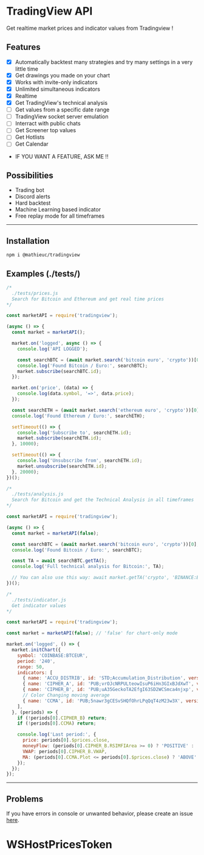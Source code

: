 # TradingView API
Get realtime market prices and indicator values from Tradingview !

## Features
- [x] Automatically backtest many strategies and try many settings in a very little time
- [x] Get drawings you made on your chart
- [x] Works with invite-only indicators
- [x] Unlimited simultaneous indicators
- [x] Realtime
- [x] Get TradingView's technical analysis
- [ ] Get values from a specific date range
- [ ] TradingView socket server emulation
- [ ] Interract with public chats
- [ ] Get Screener top values
- [ ] Get Hotlists
- [ ] Get Calendar
- IF YOU WANT A FEATURE, ASK ME !!

## Possibilities
- Trading bot
- Discord alerts
- Hard backtest
- Machine Learning based indicator
- Free replay mode for all timeframes

___
## Installation

```
npm i @mathieuc/tradingview
```

## Examples (./tests/)

```javascript
/*
  ./tests/prices.js
  Search for Bitcoin and Ethereum and get real time prices
*/

const marketAPI = require('tradingview');

(async () => {
  const market = marketAPI();

  market.on('logged', async () => {
    console.log('API LOGGED');

    const searchBTC = (await market.search('bitcoin euro', 'crypto'))[0];
    console.log('Found Bitcoin / Euro:', searchBTC);
    market.subscribe(searchBTC.id);
  });

  market.on('price', (data) => {
    console.log(data.symbol, '=>', data.price);
  });

  const searchETH = (await market.search('ethereum euro', 'crypto'))[0];
  console.log('Found Ethereum / Euro:', searchETH);

  setTimeout(() => {
    console.log('Subscribe to', searchETH.id);
    market.subscribe(searchETH.id);
  }, 10000);

  setTimeout(() => {
    console.log('Unsubscribe from', searchETH.id);
    market.unsubscribe(searchETH.id);
  }, 20000);
})();
```

```javascript
/*
  ./tests/analysis.js
  Search for Bitcoin and get the Technical Analysis in all timeframes
*/

const marketAPI = require('tradingview');

(async () => {
  const market = marketAPI(false);

  const searchBTC = (await market.search('bitcoin euro', 'crypto'))[0];
  console.log('Found Bitcoin / Euro:', searchBTC);

  const TA = await searchBTC.getTA();
  console.log('Full technical analysis for Bitcoin:', TA);

  // You can also use this way: await market.getTA('crypto', 'BINANCE:BTCEUR');
})();
```

```javascript
/*
  ./tests/indicator.js
  Get indicator values
*/

const marketAPI = require('tradingview');

const market = marketAPI(false); // 'false' for chart-only mode

market.on('logged', () => {
  market.initChart({
    symbol: 'COINBASE:BTCEUR',
    period: '240',
    range: 50,
    indicators: [
      { name: 'ACCU_DISTRIB', id: 'STD;Accumulation_Distribution', version: '25' },
      { name: 'CIPHER_A', id: 'PUB;vrOJcNRPULteowIsuP6iHn3GIxBJdXwT', version: '1.0' },
      { name: 'CIPHER_B', id: 'PUB;uA35GeckoTA2EfgI63SD2WCSmca4njxp', version: '15.0' },
      // Color Changing moving average
      { name: 'CCMA', id: 'PUB;5nawr3gCESvSHQfOhrLPqQqT4zM23w3X', version: '6.0' },
    ],
  }, (periods) => {
    if (!periods[0].CIPHER_B) return;
    if (!periods[0].CCMA) return;

    console.log('Last period:', {
      price: periods[0].$prices.close,
      moneyFlow: (periods[0].CIPHER_B.RSIMFIArea >= 0) ? 'POSITIVE' : 'NEGATIVE',
      VWAP: periods[0].CIPHER_B.VWAP,
      MA: (periods[0].CCMA.Plot <= periods[0].$prices.close) ? 'ABOVE' : 'UNDER',
    });
  });
});
```
___
## Problems
 If you have errors in console or unwanted behavior,
 please create an issue [here](https://github.com/Mathieu2301/Tradingview-API/issues).
# WSHostPricesToken

